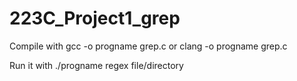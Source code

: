 # 223C_Project1_grep
Compile with gcc -o progname grep.c or clang -o progname grep.c

Run it with ./progname regex file/directory
